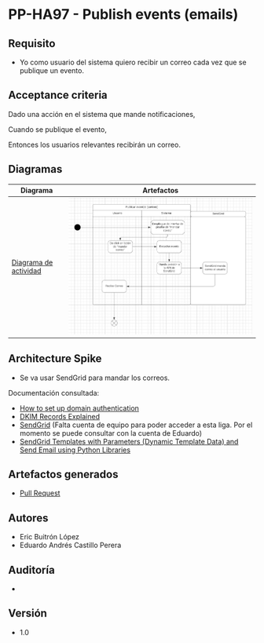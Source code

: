 # PP-HA97 - Publish events (emails)

## Requisito

- Yo como usuario del sistema quiero recibir un correo cada vez que se publique un evento.

## Acceptance criteria

Dado una acción en el sistema que mande notificaciones,

Cuando se publique el evento,

Entonces los usuarios relevantes recibirán un correo.

## Diagramas

| Diagrama | Artefactos |
| ---------------------|------------------------ |
| [Diagrama de actividad](https://lucid.app/lucidchart/5e95085f-6356-4a1f-b9b9-bcf0c4aeb9ad/edit?viewport_loc=-454%2C146%2C2274%2C1084%2C98TTJ~8Bs_WK&invitationId=inv_0445573f-2ae8-4eb3-a484-055f1aff7687) | ![Diagrama](../../assets/PP-HA97.png ) |

## Architecture Spike
 - Se va usar SendGrid para mandar los correos.

Documentación consultada:

-  [How to set up domain authentication](https://docs.sendgrid.com/ui/account-and-settings/how-to-set-up-domain-authentication)
-  [DKIM Records Explained](https://docs.sendgrid.com/ui/account-and-settings/dkim-records)
-  [SendGrid](https://app.sendgrid.com/guide/integrate/langs/nodejs) (Falta cuenta de equipo para poder acceder a esta liga. Por el momento se puede consultar con la cuenta de Eduardo)
-  [SendGrid Templates with Parameters (Dynamic Template Data) and Send Email using Python Libraries](https://code.luasoftware.com/tutorials/sendgrid/python-sendgrid-with-parameters/)

## Artefactos generados

- [Pull Request](https://github.com/Taro-IT/frappe/pull/34)


## Autores

- Eric Buitrón López
- Eduardo Andrés Castillo Perera

## Auditoría
-

## Versión

- 1.0
